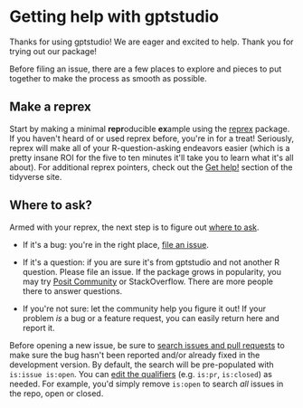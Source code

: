 # Getting help with gptstudio

Thanks for using gptstudio! We are eager and excited to help. Thank you for trying out our package!

Before filing an issue, there are a few places to explore and pieces to put together to make the process as smooth as possible. 

## Make a reprex

Start by making a minimal **repr**oducible **ex**ample using the  [reprex](https://reprex.tidyverse.org/) package. 
If you haven't heard of or used reprex before, you're in for a treat! 
Seriously, reprex will make all of your R-question-asking endeavors easier (which is a pretty insane ROI for the five to ten minutes it'll take you to learn what it's all about). 
For additional reprex pointers, check out the [Get help!](https://www.tidyverse.org/help/) section of the tidyverse site.

## Where to ask?

Armed with your reprex, the next step is to figure out [where to ask](https://www.tidyverse.org/help/#where-to-ask).

*   If it's a bug: you're in the right place, [file an issue](https://github.com/JamesHWade/gptstudio/issues/new).  

*   If it's a question: if you are sure it's from gptstudio and not another R question. Please file an issue. If the package grows in popularity, you may try [Posit Community](https://community.rstudio.com/) or StackOverflow. There are more people there to answer questions.  
  
*   If you're not sure: let the community help you figure it out! 
    If your problem _is_ a bug or a feature request, you can easily return here and report it. 

Before opening a new issue, be sure to [search issues and pull requests](https://github.com/JamesHWade/gptstudio/issues) to make sure the bug hasn't been reported and/or already fixed in the development version. 
By default, the search will be pre-populated with `is:issue is:open`. 
You can [edit the qualifiers](https://help.github.com/articles/searching-issues-and-pull-requests/)  (e.g. `is:pr`, `is:closed`) as needed. 
For example, you'd simply remove `is:open` to search _all_ issues in the repo, open or closed.

